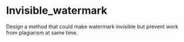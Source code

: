 # Invisible_watermark
Design a method that could make watermark invisible but prevent work from plagiarism at same time.
